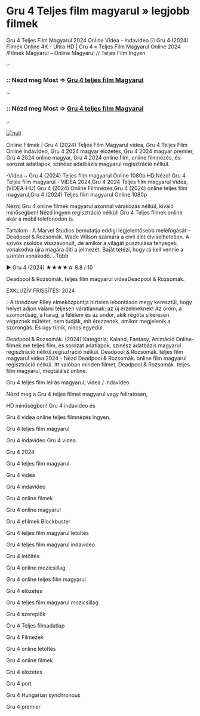 # Gru 4 Teljes film magyarul » legjobb filmek



Gru 4 Teljes Film Magyarul 2024 Online Videa - Indavideo ☑ Gru 4 (2024) Filmek Online 4K - Ultra HD | Gru 4 « Teljes Film Magyarul Online 2024 /Filmek Magyarul – Online Magyarul // Teljes Film Ingyen

:-

### :: Nézd meg Most => [Gru 4 teljes film Magyarul](https://popcornflix-hd.org/hu/movie/519182/gru-4.html)

:-

### :: Nézd meg Most => [Gru 4 teljes film Magyarul](https://popcornflix-hd.org/hu/movie/519182/gru-4.html)

:-

[![null](https://static.wixstatic.com/media/855a25_043b5abeb4ae4d35ac003198e7fe56ed~mv2.gif)](https://popcornflix-hd.org/hu/movie/519182/gru-4.html)

Online Filmek | Gru 4 (2024) Teljes Film Magyarul videa, Gru 4 Teljes Film Online Indavideo, Gru 4 2024 magyar elozetes, Gru 4 2024 magyar premier, Gru 4 2024 online magyar, Gru 4 2024 online film, online filmnézés, és sorozat adatlapok, színész adatbázis magyarul regisztráció nélkül.

-Videa ~ Gru 4 (2024) Teljes film magyarul Online 1080p HD,Nézd! Gru 4 Teljes film magyarul - VIDEA 2024,Gru 4 2024 Teljes film magyarul Videa,(VIDEA-HU) Gru 4 (2024) Online Filmnézés,Gru 4 (2024) online teljes film magyarul,Gru 4 (2024) Teljes film magyarul Online 1080p

Nézni Gru 4 online filmek magyarul azonnal várakozás nélkül, kiváló minőségben! Nézd ingyen regisztráció nélkül! Gru 4 Teljes filmek online akár a mobil telefonodon is.

Tartalom : A Marvel Studios bemutatja eddigi legjelentősebb meléfogását – Deadpool & Rozsomák. Wade Wilson számára a civil élet elviselhetetlen. A szívós zsoldos visszavonult, de amikor a világát pusztulása fenyegeti, vonakodva újra magára ölti a jelmezét. Baját tetézi, hogy rá kell vennie a szintén vonakodó… Több

▶️ Gru 4 (2024) ★★★★☆ 8.8 / 10

Deadpool & Rozsomák. teljes film magyarul videaDeadpool & Rozsomák.

EXKLUZÍV FRISSÍTÉS: 2024

:-A tinédzser Riley elmeközpontja hirtelen lebontáson megy keresztül, hogy helyet adjon valami teljesen váratlannak: az új érzelmeknek! Az öröm, a szomorúság, a harag, a félelem és az undor, akik régóta sikeresen végeznek műtétet, nem tudják, mit érezzenek, amikor megjelenik a szorongás. És úgy tűnik, nincs egyedül.

Deadpool & Rozsomák. (2024) Kategória: Kaland, Fantasy, Animáció Online-filmek.me teljes film, és sorozat adatlapok, színész adatbázis magyarul regisztráció nélkül.regisztráció nélkül. Deadpool & Rozsomák. teljes film magyarul videa 2024 - Nézd Deadpool & Rozsomák. online film magyarul regisztráció nélkül. Itt valóban minden filmet, Deadpool & Rozsomák. teljes film magyarul, megtalálsz online.

Gru 4 teljes film leírás magyarul, videa / indavideo

Nézd meg a Gru 4 teljes filmet magyarul vagy feliratosan, 

HD minőségben! Gru 4 indavideo és 

Gru 4 videa online teljes filmnézés ingyen. 

Gru 4 teljes film magyarul 

Gru 4 indavideo Gru 4 videa.

Gru 4 2024

Gru 4 teljes film magyarul

Gru 4 videa

Gru 4 indavideo

Gru 4 online filmek

Gru 4 online magyarul

Gru 4 efilmek Blockbuster

Gru 4 teljes film magyarul letöltés

Gru 4 teljes film magyarul indavideo

Gru 4 letöltés

Gru 4 online mozicsillag

Gru 4 online teljes film magyarul

Gru 4 előzetes

Gru 4 teljes film magyarul mozicsillag

Gru 4 szereplők

Gru 4 Teljes filmadatlap

Gru 4 Filmezek

Gru 4 online letöltés

Gru 4 online filmek

Gru 4 elozetes

Gru 4 port

Gru 4 Hungarian synchronous

Gru 4 premier
